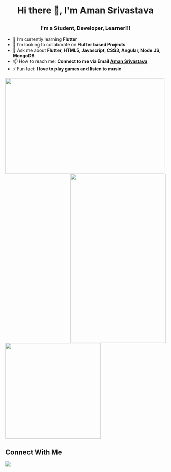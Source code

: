# <p align="center"> Hi there 👋, I'm Aman Srivastava </p>
</hr>

### <p align="center"> I'm a Student, Developer, Learner!!! </p>


- 🌱 I’m currently learning <b> Flutter </b>
- 👯 I’m looking to collaborate on <b> Flutter based Projects </b>
- 💬 Ask me about <b>Flutter, HTML5, Javascript, CSS3, Angular, Node.JS, MongoDB</b>
- 📫 How to reach me: <b>Connect to me via Email [Aman Srivastava](mailto:aman.srivastava101@gmail.com.com?subject=[GitHub]%20Source%20Han%20Sans)</b>
- ⚡ Fun fact: <b> I love to play games and listen to music </b>

<p>
    <img height=300 width = 500 src="https://github-readme-stats.vercel.app/api?username=aman1210&show_icons=true&theme=midnight-purple">
   <img height = 530 width= 300 align = right src = "https://user-images.githubusercontent.com/50004633/134461687-7281df45-15a4-47dd-8df4-15a2319d2001.gif">
  
</p>
<img height=300 src="https://github-readme-stats.vercel.app/api/top-langs/?username=aman1210&show_icons=true&theme=radical"/>


## Connect With Me

<a href="https://www.linkedin.com/in/aman-srivastava-973297199/"><img src="https://img.icons8.com/fluent/48/000000/linkedin.png"/></a>


